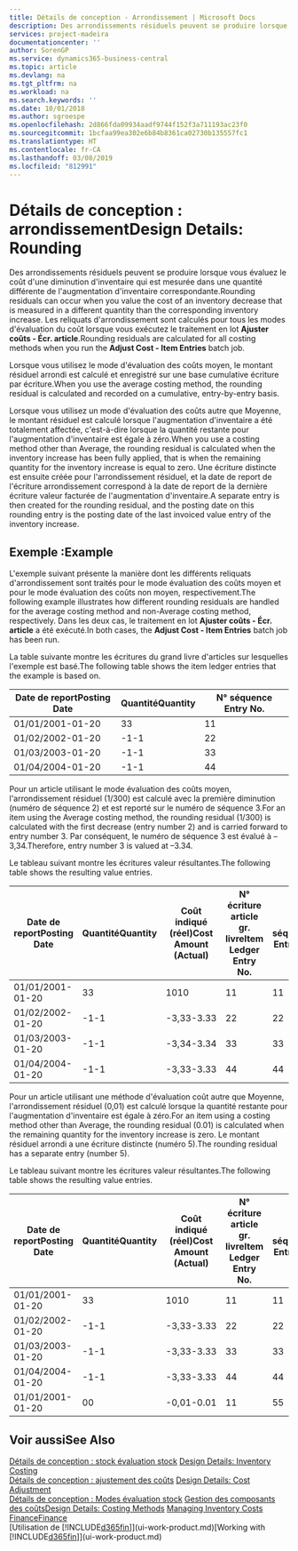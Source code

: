 ```yaml
---
title: Détails de conception - Arrondissement | Microsoft Docs
description: Des arrondissements résiduels peuvent se produire lorsque vous évaluez le coût d'une diminution d'inventaire qui est mesurée dans une quantité différente de l'augmentation d'inventaire correspondante. Les reliquats d'arrondissement sont calculés pour tous les modes d'évaluation du coût lorsque vous exécutez le traitement en lot **Ajuster coûts - Écr. article**.
services: project-madeira
documentationcenter: ''
author: SorenGP
ms.service: dynamics365-business-central
ms.topic: article
ms.devlang: na
ms.tgt_pltfrm: na
ms.workload: na
ms.search.keywords: ''
ms.date: 10/01/2018
ms.author: sgroespe
ms.openlocfilehash: 2d866fda09934aadf9744f152f3a711193ac23f0
ms.sourcegitcommit: 1bcfaa99ea302e6b84b8361ca02730b135557fc1
ms.translationtype: HT
ms.contentlocale: fr-CA
ms.lasthandoff: 03/08/2019
ms.locfileid: "812991"
---
```

# <a name="design-details-rounding"></a><span data-ttu-id="57f4f-104">Détails de conception : arrondissement</span><span class="sxs-lookup"><span data-stu-id="57f4f-104">Design Details: Rounding</span></span>
<span data-ttu-id="57f4f-105">Des arrondissements résiduels peuvent se produire lorsque vous évaluez le coût d'une diminution d'inventaire qui est mesurée dans une quantité différente de l'augmentation d'inventaire correspondante.</span><span class="sxs-lookup"><span data-stu-id="57f4f-105">Rounding residuals can occur when you value the cost of an inventory decrease that is measured in a different quantity than the corresponding inventory increase.</span></span> <span data-ttu-id="57f4f-106">Les reliquats d'arrondissement sont calculés pour tous les modes d'évaluation du coût lorsque vous exécutez le traitement en lot **Ajuster coûts - Écr. article**.</span><span class="sxs-lookup"><span data-stu-id="57f4f-106">Rounding residuals are calculated for all costing methods when you run the **Adjust Cost - Item Entries** batch job.</span></span>  

 <span data-ttu-id="57f4f-107">Lorsque vous utilisez le mode d'évaluation des coûts moyen, le montant résiduel arrondi est calculé et enregistré sur une base cumulative écriture par écriture.</span><span class="sxs-lookup"><span data-stu-id="57f4f-107">When you use the average costing method, the rounding residual is calculated and recorded on a cumulative, entry-by-entry basis.</span></span>  

 <span data-ttu-id="57f4f-108">Lorsque vous utilisez un mode d'évaluation des coûts autre que Moyenne, le montant résiduel est calculé lorsque l'augmentation d'inventaire a été totalement affectée, c'est-à-dire lorsque la quantité restante pour l'augmentation d'inventaire est égale à zéro.</span><span class="sxs-lookup"><span data-stu-id="57f4f-108">When you use a costing method other than Average, the rounding residual is calculated when the inventory increase has been fully applied, that is when the remaining quantity for the inventory increase is equal to zero.</span></span> <span data-ttu-id="57f4f-109">Une écriture distincte est ensuite créée pour l'arrondissement résiduel, et la date de report de l'écriture arrondissement correspond à la date de report de la dernière écriture valeur facturée de l'augmentation d'inventaire.</span><span class="sxs-lookup"><span data-stu-id="57f4f-109">A separate entry is then created for the rounding residual, and the posting date on this rounding entry is the posting date of the last invoiced value entry of the inventory increase.</span></span>  

## <a name="example"></a><span data-ttu-id="57f4f-110">Exemple :</span><span class="sxs-lookup"><span data-stu-id="57f4f-110">Example</span></span>  
 <span data-ttu-id="57f4f-111">L'exemple suivant présente la manière dont les différents reliquats d'arrondissement sont traités pour le mode évaluation des coûts moyen et pour le mode évaluation des coûts non moyen, respectivement.</span><span class="sxs-lookup"><span data-stu-id="57f4f-111">The following example illustrates how different rounding residuals are handled for the average costing method and non-Average costing method, respectively.</span></span> <span data-ttu-id="57f4f-112">Dans les deux cas, le traitement en lot **Ajuster coûts - Écr. article** a été exécuté.</span><span class="sxs-lookup"><span data-stu-id="57f4f-112">In both cases, the **Adjust Cost - Item Entries** batch job has been run.</span></span>  

 <span data-ttu-id="57f4f-113">La table suivante montre les écritures du grand livre d'articles sur lesquelles l'exemple est basé.</span><span class="sxs-lookup"><span data-stu-id="57f4f-113">The following table shows the item ledger entries that the example is based on.</span></span>  

|<span data-ttu-id="57f4f-114">Date de report</span><span class="sxs-lookup"><span data-stu-id="57f4f-114">Posting Date</span></span>|<span data-ttu-id="57f4f-115">Quantité</span><span class="sxs-lookup"><span data-stu-id="57f4f-115">Quantity</span></span>|<span data-ttu-id="57f4f-116">N° séquence </span><span class="sxs-lookup"><span data-stu-id="57f4f-116">Entry No.</span></span>|  
|------------------|--------------|---------------|  
|<span data-ttu-id="57f4f-117">01/01/20</span><span class="sxs-lookup"><span data-stu-id="57f4f-117">01-01-20</span></span>|<span data-ttu-id="57f4f-118">3</span><span class="sxs-lookup"><span data-stu-id="57f4f-118">3</span></span>|<span data-ttu-id="57f4f-119">1</span><span class="sxs-lookup"><span data-stu-id="57f4f-119">1</span></span>|  
|<span data-ttu-id="57f4f-120">01/02/20</span><span class="sxs-lookup"><span data-stu-id="57f4f-120">02-01-20</span></span>|<span data-ttu-id="57f4f-121">-1</span><span class="sxs-lookup"><span data-stu-id="57f4f-121">-1</span></span>|<span data-ttu-id="57f4f-122">2</span><span class="sxs-lookup"><span data-stu-id="57f4f-122">2</span></span>|  
|<span data-ttu-id="57f4f-123">01/03/20</span><span class="sxs-lookup"><span data-stu-id="57f4f-123">03-01-20</span></span>|<span data-ttu-id="57f4f-124">-1</span><span class="sxs-lookup"><span data-stu-id="57f4f-124">-1</span></span>|<span data-ttu-id="57f4f-125">3</span><span class="sxs-lookup"><span data-stu-id="57f4f-125">3</span></span>|  
|<span data-ttu-id="57f4f-126">01/04/20</span><span class="sxs-lookup"><span data-stu-id="57f4f-126">04-01-20</span></span>|<span data-ttu-id="57f4f-127">-1</span><span class="sxs-lookup"><span data-stu-id="57f4f-127">-1</span></span>|<span data-ttu-id="57f4f-128">4</span><span class="sxs-lookup"><span data-stu-id="57f4f-128">4</span></span>|  

 <span data-ttu-id="57f4f-129">Pour un article utilisant le mode évaluation des coûts moyen, l'arrondissement résiduel (1/300) est calculé avec la première diminution (numéro de séquence 2) et est reporté sur le numéro de séquence 3.</span><span class="sxs-lookup"><span data-stu-id="57f4f-129">For an item using the Average costing method, the rounding residual (1/300) is calculated with the first decrease (entry number 2) and is carried forward to entry number 3.</span></span> <span data-ttu-id="57f4f-130">Par conséquent, le numéro de séquence 3 est évalué à –3,34.</span><span class="sxs-lookup"><span data-stu-id="57f4f-130">Therefore, entry number 3 is valued at –3.34.</span></span>  

 <span data-ttu-id="57f4f-131">Le tableau suivant montre les écritures valeur résultantes.</span><span class="sxs-lookup"><span data-stu-id="57f4f-131">The following table shows the resulting value entries.</span></span>  

|<span data-ttu-id="57f4f-132">Date de report</span><span class="sxs-lookup"><span data-stu-id="57f4f-132">Posting Date</span></span>|<span data-ttu-id="57f4f-133">Quantité</span><span class="sxs-lookup"><span data-stu-id="57f4f-133">Quantity</span></span>|<span data-ttu-id="57f4f-134">Coût indiqué (réel)</span><span class="sxs-lookup"><span data-stu-id="57f4f-134">Cost Amount (Actual)</span></span>|<span data-ttu-id="57f4f-135">N° écriture article gr. livre</span><span class="sxs-lookup"><span data-stu-id="57f4f-135">Item Ledger Entry No.</span></span>|<span data-ttu-id="57f4f-136">N° séquence </span><span class="sxs-lookup"><span data-stu-id="57f4f-136">Entry No.</span></span>|  
|------------------|--------------|----------------------------|---------------------------|---------------|  
|<span data-ttu-id="57f4f-137">01/01/20</span><span class="sxs-lookup"><span data-stu-id="57f4f-137">01-01-20</span></span>|<span data-ttu-id="57f4f-138">3</span><span class="sxs-lookup"><span data-stu-id="57f4f-138">3</span></span>|<span data-ttu-id="57f4f-139">10</span><span class="sxs-lookup"><span data-stu-id="57f4f-139">10</span></span>|<span data-ttu-id="57f4f-140">1</span><span class="sxs-lookup"><span data-stu-id="57f4f-140">1</span></span>|<span data-ttu-id="57f4f-141">1</span><span class="sxs-lookup"><span data-stu-id="57f4f-141">1</span></span>|  
|<span data-ttu-id="57f4f-142">01/02/20</span><span class="sxs-lookup"><span data-stu-id="57f4f-142">02-01-20</span></span>|<span data-ttu-id="57f4f-143">-1</span><span class="sxs-lookup"><span data-stu-id="57f4f-143">-1</span></span>|<span data-ttu-id="57f4f-144">-3,33</span><span class="sxs-lookup"><span data-stu-id="57f4f-144">-3.33</span></span>|<span data-ttu-id="57f4f-145">2</span><span class="sxs-lookup"><span data-stu-id="57f4f-145">2</span></span>|<span data-ttu-id="57f4f-146">2</span><span class="sxs-lookup"><span data-stu-id="57f4f-146">2</span></span>|  
|<span data-ttu-id="57f4f-147">01/03/20</span><span class="sxs-lookup"><span data-stu-id="57f4f-147">03-01-20</span></span>|<span data-ttu-id="57f4f-148">-1</span><span class="sxs-lookup"><span data-stu-id="57f4f-148">-1</span></span>|<span data-ttu-id="57f4f-149">-3,34</span><span class="sxs-lookup"><span data-stu-id="57f4f-149">-3.34</span></span>|<span data-ttu-id="57f4f-150">3</span><span class="sxs-lookup"><span data-stu-id="57f4f-150">3</span></span>|<span data-ttu-id="57f4f-151">3</span><span class="sxs-lookup"><span data-stu-id="57f4f-151">3</span></span>|  
|<span data-ttu-id="57f4f-152">01/04/20</span><span class="sxs-lookup"><span data-stu-id="57f4f-152">04-01-20</span></span>|<span data-ttu-id="57f4f-153">-1</span><span class="sxs-lookup"><span data-stu-id="57f4f-153">-1</span></span>|<span data-ttu-id="57f4f-154">-3,33</span><span class="sxs-lookup"><span data-stu-id="57f4f-154">-3.33</span></span>|<span data-ttu-id="57f4f-155">4</span><span class="sxs-lookup"><span data-stu-id="57f4f-155">4</span></span>|<span data-ttu-id="57f4f-156">4</span><span class="sxs-lookup"><span data-stu-id="57f4f-156">4</span></span>|  

 <span data-ttu-id="57f4f-157">Pour un article utilisant une méthode d'évaluation coût autre que Moyenne, l'arrondissement résiduel (0,01) est calculé lorsque la quantité restante pour l'augmentation d'inventaire est égale à zéro.</span><span class="sxs-lookup"><span data-stu-id="57f4f-157">For an item using a costing method other than Average, the rounding residual (0.01) is calculated when the remaining quantity for the inventory increase is zero.</span></span> <span data-ttu-id="57f4f-158">Le montant résiduel arrondi a une écriture distincte (numéro 5).</span><span class="sxs-lookup"><span data-stu-id="57f4f-158">The rounding residual has a separate entry (number 5).</span></span>  

 <span data-ttu-id="57f4f-159">Le tableau suivant montre les écritures valeur résultantes.</span><span class="sxs-lookup"><span data-stu-id="57f4f-159">The following table shows the resulting value entries.</span></span>  

|<span data-ttu-id="57f4f-160">Date de report</span><span class="sxs-lookup"><span data-stu-id="57f4f-160">Posting Date</span></span>|<span data-ttu-id="57f4f-161">Quantité</span><span class="sxs-lookup"><span data-stu-id="57f4f-161">Quantity</span></span>|<span data-ttu-id="57f4f-162">Coût indiqué (réel)</span><span class="sxs-lookup"><span data-stu-id="57f4f-162">Cost Amount (Actual)</span></span>|<span data-ttu-id="57f4f-163">N° écriture article gr. livre</span><span class="sxs-lookup"><span data-stu-id="57f4f-163">Item Ledger Entry No.</span></span>|<span data-ttu-id="57f4f-164">N° séquence </span><span class="sxs-lookup"><span data-stu-id="57f4f-164">Entry No.</span></span>|  
|------------------|--------------|----------------------------|---------------------------|---------------|  
|<span data-ttu-id="57f4f-165">01/01/20</span><span class="sxs-lookup"><span data-stu-id="57f4f-165">01-01-20</span></span>|<span data-ttu-id="57f4f-166">3</span><span class="sxs-lookup"><span data-stu-id="57f4f-166">3</span></span>|<span data-ttu-id="57f4f-167">10</span><span class="sxs-lookup"><span data-stu-id="57f4f-167">10</span></span>|<span data-ttu-id="57f4f-168">1</span><span class="sxs-lookup"><span data-stu-id="57f4f-168">1</span></span>|<span data-ttu-id="57f4f-169">1</span><span class="sxs-lookup"><span data-stu-id="57f4f-169">1</span></span>|  
|<span data-ttu-id="57f4f-170">01/02/20</span><span class="sxs-lookup"><span data-stu-id="57f4f-170">02-01-20</span></span>|<span data-ttu-id="57f4f-171">-1</span><span class="sxs-lookup"><span data-stu-id="57f4f-171">-1</span></span>|<span data-ttu-id="57f4f-172">-3,33</span><span class="sxs-lookup"><span data-stu-id="57f4f-172">-3.33</span></span>|<span data-ttu-id="57f4f-173">2</span><span class="sxs-lookup"><span data-stu-id="57f4f-173">2</span></span>|<span data-ttu-id="57f4f-174">2</span><span class="sxs-lookup"><span data-stu-id="57f4f-174">2</span></span>|  
|<span data-ttu-id="57f4f-175">01/03/20</span><span class="sxs-lookup"><span data-stu-id="57f4f-175">03-01-20</span></span>|<span data-ttu-id="57f4f-176">-1</span><span class="sxs-lookup"><span data-stu-id="57f4f-176">-1</span></span>|<span data-ttu-id="57f4f-177">-3,33</span><span class="sxs-lookup"><span data-stu-id="57f4f-177">-3.33</span></span>|<span data-ttu-id="57f4f-178">3</span><span class="sxs-lookup"><span data-stu-id="57f4f-178">3</span></span>|<span data-ttu-id="57f4f-179">3</span><span class="sxs-lookup"><span data-stu-id="57f4f-179">3</span></span>|  
|<span data-ttu-id="57f4f-180">01/04/20</span><span class="sxs-lookup"><span data-stu-id="57f4f-180">04-01-20</span></span>|<span data-ttu-id="57f4f-181">-1</span><span class="sxs-lookup"><span data-stu-id="57f4f-181">-1</span></span>|<span data-ttu-id="57f4f-182">-3,33</span><span class="sxs-lookup"><span data-stu-id="57f4f-182">-3.33</span></span>|<span data-ttu-id="57f4f-183">4</span><span class="sxs-lookup"><span data-stu-id="57f4f-183">4</span></span>|<span data-ttu-id="57f4f-184">4</span><span class="sxs-lookup"><span data-stu-id="57f4f-184">4</span></span>|  
|<span data-ttu-id="57f4f-185">01/01/20</span><span class="sxs-lookup"><span data-stu-id="57f4f-185">01-01-20</span></span>|<span data-ttu-id="57f4f-186">0</span><span class="sxs-lookup"><span data-stu-id="57f4f-186">0</span></span>|<span data-ttu-id="57f4f-187">-0,01</span><span class="sxs-lookup"><span data-stu-id="57f4f-187">-0.01</span></span>|<span data-ttu-id="57f4f-188">1</span><span class="sxs-lookup"><span data-stu-id="57f4f-188">1</span></span>|<span data-ttu-id="57f4f-189">5</span><span class="sxs-lookup"><span data-stu-id="57f4f-189">5</span></span>|  

## <a name="see-also"></a><span data-ttu-id="57f4f-190">Voir aussi</span><span class="sxs-lookup"><span data-stu-id="57f4f-190">See Also</span></span>  
 <span data-ttu-id="57f4f-191">[Détails de conception : stock évaluation stock](design-details-inventory-costing.md) </span><span class="sxs-lookup"><span data-stu-id="57f4f-191">[Design Details: Inventory Costing](design-details-inventory-costing.md) </span></span>  
 <span data-ttu-id="57f4f-192">[Détails de conception : ajustement des coûts](design-details-cost-adjustment.md) </span><span class="sxs-lookup"><span data-stu-id="57f4f-192">[Design Details: Cost Adjustment](design-details-cost-adjustment.md) </span></span>  
 <span data-ttu-id="57f4f-193">[Détails de conception : Modes évaluation stock](design-details-costing-methods.md) [Gestion des composants des coûts](finance-manage-inventory-costs.md)</span><span class="sxs-lookup"><span data-stu-id="57f4f-193">[Design Details: Costing Methods](design-details-costing-methods.md) [Managing Inventory Costs](finance-manage-inventory-costs.md)</span></span>  
 [<span data-ttu-id="57f4f-194">Finance</span><span class="sxs-lookup"><span data-stu-id="57f4f-194">Finance</span></span>](finance.md)  
 <span data-ttu-id="57f4f-195">[Utilisation de [!INCLUDE[d365fin](includes/d365fin_md.md)]](ui-work-product.md)</span><span class="sxs-lookup"><span data-stu-id="57f4f-195">[Working with [!INCLUDE[d365fin](includes/d365fin_md.md)]](ui-work-product.md)</span></span>
